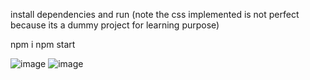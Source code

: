 install dependencies and run 
(note the css implemented is not perfect because its a dummy project for learning purpose)

npm i
npm start

![image](https://github.com/vohraaYatinn/kbc_project_react/assets/96340665/8d5d2a80-22d8-41e5-8238-6d13d7d2f086)
![image](https://github.com/vohraaYatinn/kbc_project_react/assets/96340665/0df417d8-df74-441b-89f1-5631055307ea)

